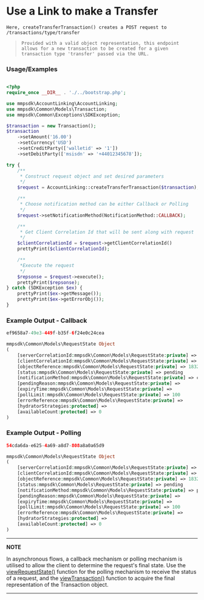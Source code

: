 # Use a Link to make a Transfer

`Here, createTransferTransaction() creates a POST request to /transactions/type/transfer`

> `Provided with a valid object representation, this endpoint allows for a new transaction to be created for a given transaction type 'transfer' passed via the URL.`

### Usage/Examples

```php

<?php
require_once __DIR__ . './../bootstrap.php';

use mmpsdk\AccountLinking\AccountLinking;
use mmpsdk\Common\Models\Transaction;
use mmpsdk\Common\Exceptions\SDKException;

$transaction = new Transaction();
$transaction
    ->setAmount('16.00')
    ->setCurrency('USD')
    ->setCreditParty(['walletid' => '1'])
    ->setDebitParty(['msisdn' => '+44012345678']);

try {
    /**
     * Construct request object and set desired parameters
     */
    $request = AccountLinking::createTransferTransaction($transaction);

    /**
     * Choose notification method can be either Callback or Polling
     */
    $request->setNotificationMethod(NotificationMethod::CALLBACK);

    /**
     * Get Client Correlation Id that will be sent along with request
     */
    $clientCorrelationId = $request->getClientCorrelationId()
    prettyPrint($clientCorrelationId);

    /**
     *Execute the request
     */
    $repsonse = $request->execute();
    prettyPrint($repsonse);
} catch (SDKException $ex) {
    prettyPrint($ex->getMessage());
    prettyPrint($ex->getErrorObj());
}
```

### Example Output - Callback

```php
ef9658a7-49e3-449f-b35f-6f24e0c24cea

mmpsdk\Common\Models\RequestState Object
(
    [serverCorrelationId:mmpsdk\Common\Models\RequestState:private] => 0c436a43-2f8b-4878-ad26-4cef2cef1983
    [clientCorrelationId:mmpsdk\Common\Models\RequestState:private] => ef9658a7-49e3-449f-b35f-6f24e0c24cea
    [objectReference:mmpsdk\Common\Models\RequestState:private] => 18326
    [status:mmpsdk\Common\Models\RequestState:private] => pending
    [notificationMethod:mmpsdk\Common\Models\RequestState:private] => callback
    [pendingReason:mmpsdk\Common\Models\RequestState:private] =>
    [expiryTime:mmpsdk\Common\Models\RequestState:private] =>
    [pollLimit:mmpsdk\Common\Models\RequestState:private] => 100
    [errorReference:mmpsdk\Common\Models\RequestState:private] =>
    [hydratorStrategies:protected] =>
    [availableCount:protected] => 0
)
```

### Example Output - Polling

```php
54cda6da-e625-4a69-a8d7-808a8a0a65d9

mmpsdk\Common\Models\RequestState Object
(
    [serverCorrelationId:mmpsdk\Common\Models\RequestState:private] => 0c4e03b7-bcc5-4271-9b83-cfc863eaf416
    [clientCorrelationId:mmpsdk\Common\Models\RequestState:private] => 54cda6da-e625-4a69-a8d7-808a8a0a65d9
    [objectReference:mmpsdk\Common\Models\RequestState:private] => 18327
    [status:mmpsdk\Common\Models\RequestState:private] => pending
    [notificationMethod:mmpsdk\Common\Models\RequestState:private] => polling
    [pendingReason:mmpsdk\Common\Models\RequestState:private] =>
    [expiryTime:mmpsdk\Common\Models\RequestState:private] =>
    [pollLimit:mmpsdk\Common\Models\RequestState:private] => 100
    [errorReference:mmpsdk\Common\Models\RequestState:private] =>
    [hydratorStrategies:protected] =>
    [availableCount:protected] => 0
)
```

---

**NOTE**

In asynchronous flows, a callback mechanism or polling mechanism is utilised to allow the client to determine the request's final state. Use the [viewRequestState()](viewRequestState.Readme.md) function for the polling mechanism to receive the status of a request, and the [viewTransaction()](viewTransaction.Readme.md) function to acquire the final representation of the Transaction object.

---
